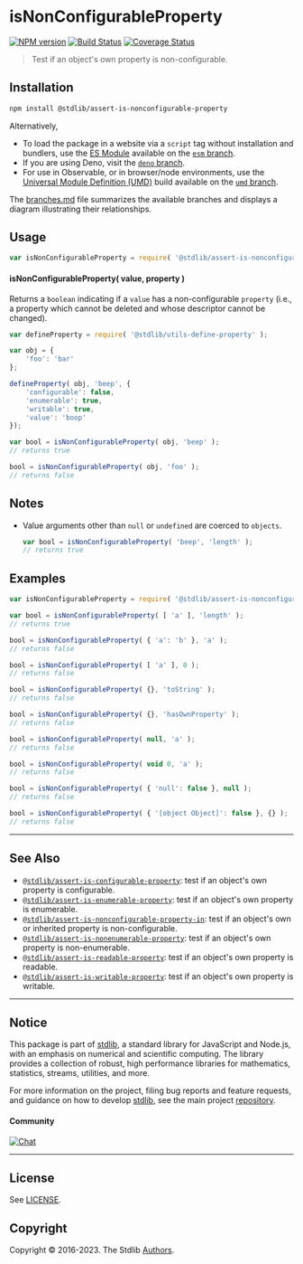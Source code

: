 <!--

@license Apache-2.0

Copyright (c) 2018 The Stdlib Authors.

Licensed under the Apache License, Version 2.0 (the "License");
you may not use this file except in compliance with the License.
You may obtain a copy of the License at

   http://www.apache.org/licenses/LICENSE-2.0

Unless required by applicable law or agreed to in writing, software
distributed under the License is distributed on an "AS IS" BASIS,
WITHOUT WARRANTIES OR CONDITIONS OF ANY KIND, either express or implied.
See the License for the specific language governing permissions and
limitations under the License.

-->

# isNonConfigurableProperty

[![NPM version][npm-image]][npm-url] [![Build Status][test-image]][test-url] [![Coverage Status][coverage-image]][coverage-url] <!-- [![dependencies][dependencies-image]][dependencies-url] -->

> Test if an object's own property is non-configurable.

<section class="installation">

## Installation

```bash
npm install @stdlib/assert-is-nonconfigurable-property
```

Alternatively,

-   To load the package in a website via a `script` tag without installation and bundlers, use the [ES Module][es-module] available on the [`esm` branch][esm-url].
-   If you are using Deno, visit the [`deno` branch][deno-url].
-   For use in Observable, or in browser/node environments, use the [Universal Module Definition (UMD)][umd] build available on the [`umd` branch][umd-url].

The [branches.md][branches-url] file summarizes the available branches and displays a diagram illustrating their relationships.

</section>

<section class="usage">

## Usage

```javascript
var isNonConfigurableProperty = require( '@stdlib/assert-is-nonconfigurable-property' );
```

#### isNonConfigurableProperty( value, property )

Returns a `boolean` indicating if a `value` has a non-configurable `property` (i.e., a property which cannot be deleted and whose descriptor cannot be changed).

```javascript
var defineProperty = require( '@stdlib/utils-define-property' );

var obj = {
    'foo': 'bar'
};

defineProperty( obj, 'beep', {
    'configurable': false,
    'enumerable': true,
    'writable': true,
    'value': 'boop'
});

var bool = isNonConfigurableProperty( obj, 'beep' );
// returns true

bool = isNonConfigurableProperty( obj, 'foo' );
// returns false
```

</section>

<!-- /.usage -->

<section class="notes">

## Notes

-   Value arguments other than `null` or `undefined` are coerced to `objects`.

    ```javascript
    var bool = isNonConfigurableProperty( 'beep', 'length' );
    // returns true
    ```

</section>

<!-- /.notes -->

<section class="examples">

## Examples

<!-- eslint-disable object-curly-newline -->

<!-- eslint no-undef: "error" -->

```javascript
var isNonConfigurableProperty = require( '@stdlib/assert-is-nonconfigurable-property' );

var bool = isNonConfigurableProperty( [ 'a' ], 'length' );
// returns true

bool = isNonConfigurableProperty( { 'a': 'b' }, 'a' );
// returns false

bool = isNonConfigurableProperty( [ 'a' ], 0 );
// returns false

bool = isNonConfigurableProperty( {}, 'toString' );
// returns false

bool = isNonConfigurableProperty( {}, 'hasOwnProperty' );
// returns false

bool = isNonConfigurableProperty( null, 'a' );
// returns false

bool = isNonConfigurableProperty( void 0, 'a' );
// returns false

bool = isNonConfigurableProperty( { 'null': false }, null );
// returns false

bool = isNonConfigurableProperty( { '[object Object]': false }, {} );
// returns false
```

</section>

<!-- /.examples -->

<!-- Section for related `stdlib` packages. Do not manually edit this section, as it is automatically populated. -->

<section class="related">

* * *

## See Also

-   <span class="package-name">[`@stdlib/assert-is-configurable-property`][@stdlib/assert/is-configurable-property]</span><span class="delimiter">: </span><span class="description">test if an object's own property is configurable.</span>
-   <span class="package-name">[`@stdlib/assert-is-enumerable-property`][@stdlib/assert/is-enumerable-property]</span><span class="delimiter">: </span><span class="description">test if an object's own property is enumerable.</span>
-   <span class="package-name">[`@stdlib/assert-is-nonconfigurable-property-in`][@stdlib/assert/is-nonconfigurable-property-in]</span><span class="delimiter">: </span><span class="description">test if an object's own or inherited property is non-configurable.</span>
-   <span class="package-name">[`@stdlib/assert-is-nonenumerable-property`][@stdlib/assert/is-nonenumerable-property]</span><span class="delimiter">: </span><span class="description">test if an object's own property is non-enumerable.</span>
-   <span class="package-name">[`@stdlib/assert-is-readable-property`][@stdlib/assert/is-readable-property]</span><span class="delimiter">: </span><span class="description">test if an object's own property is readable.</span>
-   <span class="package-name">[`@stdlib/assert-is-writable-property`][@stdlib/assert/is-writable-property]</span><span class="delimiter">: </span><span class="description">test if an object's own property is writable.</span>

</section>

<!-- /.related -->

<!-- Section for all links. Make sure to keep an empty line after the `section` element and another before the `/section` close. -->


<section class="main-repo" >

* * *

## Notice

This package is part of [stdlib][stdlib], a standard library for JavaScript and Node.js, with an emphasis on numerical and scientific computing. The library provides a collection of robust, high performance libraries for mathematics, statistics, streams, utilities, and more.

For more information on the project, filing bug reports and feature requests, and guidance on how to develop [stdlib][stdlib], see the main project [repository][stdlib].

#### Community

[![Chat][chat-image]][chat-url]

---

## License

See [LICENSE][stdlib-license].


## Copyright

Copyright &copy; 2016-2023. The Stdlib [Authors][stdlib-authors].

</section>

<!-- /.stdlib -->

<!-- Section for all links. Make sure to keep an empty line after the `section` element and another before the `/section` close. -->

<section class="links">

[npm-image]: http://img.shields.io/npm/v/@stdlib/assert-is-nonconfigurable-property.svg
[npm-url]: https://npmjs.org/package/@stdlib/assert-is-nonconfigurable-property

[test-image]: https://github.com/stdlib-js/assert-is-nonconfigurable-property/actions/workflows/test.yml/badge.svg?branch=main
[test-url]: https://github.com/stdlib-js/assert-is-nonconfigurable-property/actions/workflows/test.yml?query=branch:main

[coverage-image]: https://img.shields.io/codecov/c/github/stdlib-js/assert-is-nonconfigurable-property/main.svg
[coverage-url]: https://codecov.io/github/stdlib-js/assert-is-nonconfigurable-property?branch=main

<!--

[dependencies-image]: https://img.shields.io/david/stdlib-js/assert-is-nonconfigurable-property.svg
[dependencies-url]: https://david-dm.org/stdlib-js/assert-is-nonconfigurable-property/main

-->

[chat-image]: https://img.shields.io/gitter/room/stdlib-js/stdlib.svg
[chat-url]: https://gitter.im/stdlib-js/stdlib/

[stdlib]: https://github.com/stdlib-js/stdlib

[stdlib-authors]: https://github.com/stdlib-js/stdlib/graphs/contributors

[umd]: https://github.com/umdjs/umd
[es-module]: https://developer.mozilla.org/en-US/docs/Web/JavaScript/Guide/Modules

[deno-url]: https://github.com/stdlib-js/assert-is-nonconfigurable-property/tree/deno
[umd-url]: https://github.com/stdlib-js/assert-is-nonconfigurable-property/tree/umd
[esm-url]: https://github.com/stdlib-js/assert-is-nonconfigurable-property/tree/esm
[branches-url]: https://github.com/stdlib-js/assert-is-nonconfigurable-property/blob/main/branches.md

[stdlib-license]: https://raw.githubusercontent.com/stdlib-js/assert-is-nonconfigurable-property/main/LICENSE

<!-- <related-links> -->

[@stdlib/assert/is-configurable-property]: https://github.com/stdlib-js/assert-is-configurable-property

[@stdlib/assert/is-enumerable-property]: https://github.com/stdlib-js/assert-is-enumerable-property

[@stdlib/assert/is-nonconfigurable-property-in]: https://github.com/stdlib-js/assert-is-nonconfigurable-property-in

[@stdlib/assert/is-nonenumerable-property]: https://github.com/stdlib-js/assert-is-nonenumerable-property

[@stdlib/assert/is-readable-property]: https://github.com/stdlib-js/assert-is-readable-property

[@stdlib/assert/is-writable-property]: https://github.com/stdlib-js/assert-is-writable-property

<!-- </related-links> -->

</section>

<!-- /.links -->
